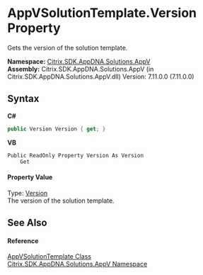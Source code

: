# AppVSolutionTemplate.Version Property 
 

Gets the version of the solution template.

**Namespace:**&nbsp;<a href="a638ea88-d709-bd82-5735-d58961438ce5">Citrix.SDK.AppDNA.Solutions.AppV</a><br />**Assembly:**&nbsp;Citrix.SDK.AppDNA.Solutions.AppV (in Citrix.SDK.AppDNA.Solutions.AppV.dll) Version: 7.11.0.0 (7.11.0.0)

## Syntax

**C#**
```csharp
public Version Version { get; }
```

**VB**
```vbnet
Public ReadOnly Property Version As Version
	Get
```


#### Property Value
Type: <a href="http://msdn2.microsoft.com/en-us/library/hdxyt63s" target="_blank">Version</a><br />The version of the solution template.

## See Also


#### Reference
<a href="806c9200-d1a7-1c78-a525-4d7d31561e51">AppVSolutionTemplate Class</a><br /><a href="a638ea88-d709-bd82-5735-d58961438ce5">Citrix.SDK.AppDNA.Solutions.AppV Namespace</a><br />